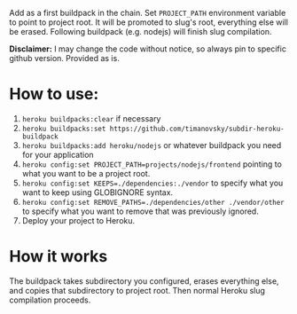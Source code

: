 Add as a first buildpack in the chain. Set `PROJECT_PATH` environment variable to point to project root. It will be promoted to slug's root, everything else will be erased. Following buildpack (e.g. nodejs) will finish slug compilation.

**Disclaimer:** I may change the code without notice, so always pin to specific github version. Provided as is.

# How to use:
1. `heroku buildpacks:clear` if necessary
1. `heroku buildpacks:set https://github.com/timanovsky/subdir-heroku-buildpack`
1. `heroku buildpacks:add heroku/nodejs` or whatever buildpack you need for your application
1. `heroku config:set PROJECT_PATH=projects/nodejs/frontend` pointing to what you want to be a project root.
1. `heroku config:set KEEPS=./dependencies:./vendor` to specify what you want to keep using GLOBIGNORE syntax.
1. `heroku config:set REMOVE_PATHS=./dependencies/other ./vendor/other` to specify what you want to remove that was previously ignored.
1. Deploy your project to Heroku.

# How it works
The buildpack takes subdirectory you configured, erases everything else, and copies that subdirectory to project root. Then normal Heroku slug compilation proceeds.
